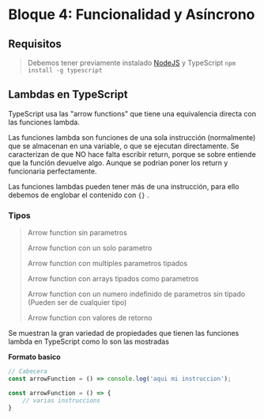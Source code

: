 # Bloque 4: Funcionalidad y Asíncrono

## Requisitos
> Debemos tener previamente instalado [NodeJS](https://nodejs.org/en/) y TypeScript `npm install -g typescript`

## Lambdas en TypeScript
TypeScript usa las "arrow functions" que tiene una equivalencia directa con 
las funciones lambda.

Las funciones lambda son funciones de una sola instrucción (normalmente) que se almacenan en una variable, o que se ejecutan directamente. Se caracterizan de que NO hace falta escribir return, porque se sobre entiende que la función devuelve algo.
Aunque se podrian poner los return y funcionaria perfectamente.

Las funciones lambdas pueden tener más de una instrucción, para ello debemos de englobar el contenido con ```{}``` .
### Tipos

> Arrow function sin parametros
>
> Arrow function con un solo parametro
>
> Arrow function con multiples parametros tipados
>
> Arrow function con arrays tipados como parametros
>
> Arrow function con un numero indefinido de parametros sin tipado (Pueden ser de cualquier tipo)
>
> Arrow function con valores de retorno

Se muestran la gran variedad de propiedades que tienen las funciones lambda en
TypeScript como lo son las mostradas

**Formato basico**
```TYPESCRIPT
// Cabecera
const arrowFunction = () => console.log('aqui mi instruccion');

const arrowFunction = () => { 
    // varias instruccions
}
```
